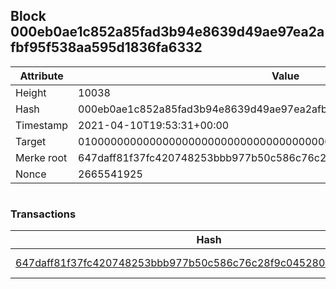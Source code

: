 ## Block 000eb0ae1c852a85fad3b94e8639d49ae97ea2afbf95f538aa595d1836fa6332

Attribute | Value
--- | ---
Height | 10038
Hash | 000eb0ae1c852a85fad3b94e8639d49ae97ea2afbf95f538aa595d1836fa6332
Timestamp | 2021-04-10T19:53:31+00:00
Target | 0100000000000000000000000000000000000000000000000000000000000000
Merke root | 647daff81f37fc420748253bbb977b50c586c76c28f9c04528017a6d17feed4a
Nonce | 2665541925

```

```

### Transactions

Hash | Amount
--- | ---
[647daff81f37fc420748253bbb977b50c586c76c28f9c04528017a6d17feed4a](647daff81f37fc420748253bbb977b50c586c76c28f9c04528017a6d17feed4a.md) | 10.00000000 SKEPTI 

